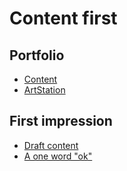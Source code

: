 # Content first
## Portfolio


<!-- This is a comment, only visible to the author: Add a link to your presentation. -->
<!-- Presentations do not need to be a PDF, you may link elsewhere, such as Figma, YouTube, etc. -->
<!-- Consider adding navigation to each section (About, Featured Projects, Notes, etc.) -->

- [Content](02-first-impression/index-final.md)  <!-- Add helpful hint as to what kind of file or destination is here. -->
-  [ArtStation](artstation) 

## First impression

- [Draft content](#02-first-impression)
- [A one word "ok"](#01-one-word)
